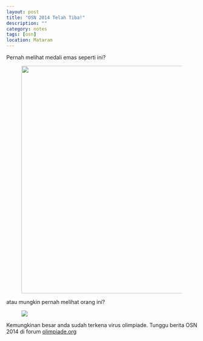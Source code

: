 ```yaml
---
layout: post
title: "OSN 2014 Telah Tiba!"
description: ""
category: notes
tags: [osn]
location: Mataram
---
```


Pernah melihat medali emas seperti ini?

<figure>
<a href="http://prihandokorudi.tumblr.com/post/96282558887">
<img src="http://38.media.tumblr.com/fb8801e49ae09665003c5d5f4d1ac6ed/tumblr_nb6p6uSWMk1rve20ho1_1280.jpg" width="600px">
</a>
</figure>
<!--more-->

atau mungkin pernah melihat orang ini?

<figure>
	<a href="http://prihandokorudi.tumblr.com/post/96253077317/gold-medalist-osn-2003">
	<img src="http://33.media.tumblr.com/ad2c4dcec7a12be1979c797725dbf246/tumblr_nb641gyzZl1rve20ho1_1280.jpg" >
	</a>
</figure>

Kemungkinan besar anda sudah terkena virus olimpiade. Tunggu berita OSN 2014 di forum [olimpiade.org][]

[olimpiade.org]: http://olimpiade.org